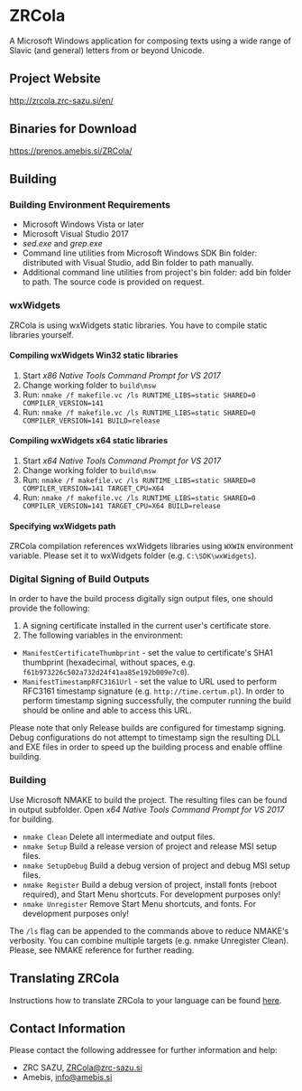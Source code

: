 ﻿# ZRCola

A Microsoft Windows application for composing texts using a wide range of Slavic (and general) letters from or beyond Unicode.

## Project Website
http://zrcola.zrc-sazu.si/en/

## Binaries for Download
https://prenos.amebis.si/ZRCola/

## Building

### Building Environment Requirements
- Microsoft Windows Vista or later
- Microsoft Visual Studio 2017
- _sed.exe_ and _grep.exe_
- Command line utilities from Microsoft Windows SDK Bin folder: distributed with Visual Studio, add Bin folder to path manually.
- Additional command line utilities from project's bin folder: add bin folder to path. The source code is provided on request.

### wxWidgets
ZRCola is using wxWidgets static libraries. You have to compile static libraries yourself.

#### Compiling wxWidgets Win32 static libraries
1. Start _x86 Native Tools Command Prompt for VS 2017_
2. Change working folder to `build\msw`
3. Run: `nmake /f makefile.vc /ls RUNTIME_LIBS=static SHARED=0 COMPILER_VERSION=141`
4. Run: `nmake /f makefile.vc /ls RUNTIME_LIBS=static SHARED=0 COMPILER_VERSION=141 BUILD=release`

#### Compiling wxWidgets x64 static libraries
1. Start _x64 Native Tools Command Prompt for VS 2017_
2. Change working folder to `build\msw`
3. Run: `nmake /f makefile.vc /ls RUNTIME_LIBS=static SHARED=0 COMPILER_VERSION=141 TARGET_CPU=X64`
4. Run: `nmake /f makefile.vc /ls RUNTIME_LIBS=static SHARED=0 COMPILER_VERSION=141 TARGET_CPU=X64 BUILD=release`

#### Specifying wxWidgets path
ZRCola compilation references wxWidgets libraries using `WXWIN` environment variable. Please set it to wxWidgets folder (e.g. `C:\SDK\wxWidgets`).

### Digital Signing of Build Outputs
In order to have the build process digitally sign output files, one should provide the following:

1. A signing certificate installed in the current user's certificate store.
2. The following variables in the environment:
  - `ManifestCertificateThumbprint` - set the value to certificate's SHA1 thumbprint (hexadecimal, without spaces, e.g. `f61b973226c502a732d24f41aa85e192b009e7c0`).
  - `ManifestTimestampRFC3161Url`   - set the value to URL used to perform RFC3161 timestamp signature (e.g. `http://time.certum.pl`). In order to perform timestamp signing successfully, the computer running the build should be online and able to access this URL.

Please note that only Release builds are configured for timestamp signing. Debug configurations do not attempt to timestamp sign the resulting DLL and EXE files in order to speed up the building process and enable offline building.

### Building
Use Microsoft NMAKE to build the project. The resulting files can be found in output subfolder. Open _x64 Native Tools Command Prompt for VS 2017_ for building.

- `nmake Clean`	Delete all intermediate and output files.
- `nmake Setup`	Build a release version of project and release MSI setup files.
- `nmake SetupDebug`	Build a debug version of project and debug MSI setup files.
- `nmake Register`	Build a debug version of project, install fonts (reboot required), and Start Menu shortcuts. For development purposes only!
- `nmake Unregister`	Remove Start Menu shortcuts, and fonts. For development purposes only!

The `/ls` flag can be appended to the commands above to reduce NMAKE's verbosity. You can combine multiple targets (e.g. nmake Unregister Clean). Please, see NMAKE reference for further reading.

## Translating ZRCola
Instructions how to translate ZRCola to your language can be found [here](LOCALIZATION.md).

## Contact Information
Please contact the following addressee for further information and help:
- ZRC SAZU, ZRCola@zrc-sazu.si 
- Amebis, info@amebis.si
